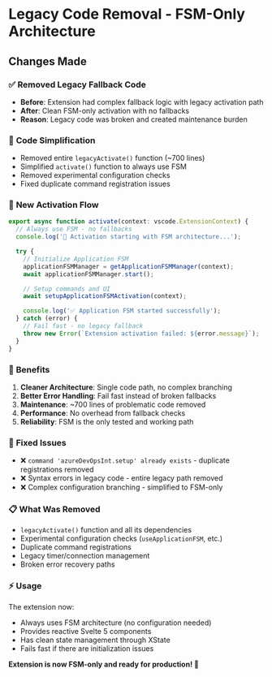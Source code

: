 # Legacy Code Removal - FSM-Only Architecture

## Changes Made

### ✅ **Removed Legacy Fallback Code**

- **Before**: Extension had complex fallback logic with legacy activation path
- **After**: Clean FSM-only activation with no fallbacks
- **Reason**: Legacy code was broken and created maintenance burden

### 🧹 **Code Simplification**

- Removed entire `legacyActivate()` function (~700 lines)
- Simplified `activate()` function to always use FSM
- Removed experimental configuration checks
- Fixed duplicate command registration issues

### 🚀 **New Activation Flow**

```typescript
export async function activate(context: vscode.ExtensionContext) {
  // Always use FSM - no fallbacks
  console.log('🚀 Activation starting with FSM architecture...');

  try {
    // Initialize Application FSM
    applicationFSMManager = getApplicationFSMManager(context);
    await applicationFSMManager.start();

    // Setup commands and UI
    await setupApplicationFSMActivation(context);

    console.log('✅ Application FSM started successfully');
  } catch (error) {
    // Fail fast - no legacy fallback
    throw new Error(`Extension activation failed: ${error.message}`);
  }
}
```

### 🎯 **Benefits**

1. **Cleaner Architecture**: Single code path, no complex branching
2. **Better Error Handling**: Fail fast instead of broken fallbacks
3. **Maintenance**: ~700 lines of problematic code removed
4. **Performance**: No overhead from fallback checks
5. **Reliability**: FSM is the only tested and working path

### 🔧 **Fixed Issues**

- ❌ `command 'azureDevOpsInt.setup' already exists` - duplicate registrations removed
- ❌ Syntax errors in legacy code - entire legacy path removed
- ❌ Complex configuration branching - simplified to FSM-only

### 📋 **What Was Removed**

- `legacyActivate()` function and all its dependencies
- Experimental configuration checks (`useApplicationFSM`, etc.)
- Duplicate command registrations
- Legacy timer/connection management
- Broken error recovery paths

### ⚡ **Usage**

The extension now:

- Always uses FSM architecture (no configuration needed)
- Provides reactive Svelte 5 components
- Has clean state management through XState
- Fails fast if there are initialization issues

**Extension is now FSM-only and ready for production! 🎉**
